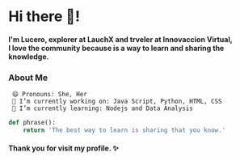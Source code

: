 # Hi there 👋!  

#### I'm Lucero, explorer at LauchX and trveler at Innovaccion Virtual, <br> I love the community because is a way to learn and sharing the knowledge.

### About Me 
```   
 😄 Pronouns: She, Her 
 🔭 I’m currently working on: Java Script, Python, HTML, CSS
 🌱 I’m currently learning: Nodejs and Data Analysis   

```

```python
def phrase():
    return 'The best way to learn is sharing that you know.'
```

#### Thank you for visit my profile. ✨ 

<!--
**LuceroLuciano/LuceroLuciano** is a ✨ _special_ ✨ repository because its `README.md` (this file) appears on your GitHub profile.

Here are some ideas to get you started:

- 🔭 I’m currently working on ...
- 🌱 I’m currently learning ...
- 👯 I’m looking to collaborate on ...
- 🤔 I’m looking for help with ...
- 💬 Ask me about ...
- 📫 How to reach me: ...
- 😄 Pronouns: ...
- ⚡ Fun fact: ...
-->
